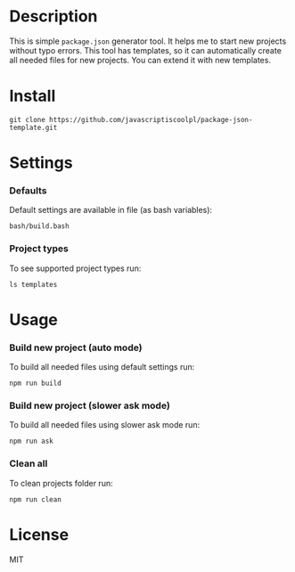 # Description

This is simple <code>package.json</code> generator tool. It helps me to start new projects without typo errors. This tool has templates, so it can automatically create all needed files for new projects. You can extend it with new templates.

# Install

    git clone https://github.com/javascriptiscoolpl/package-json-template.git

# Settings

### Defaults

Default settings are available in file (as bash variables):

    bash/build.bash

### Project types

To see supported project types run:

    ls templates

# Usage

### Build new project (auto mode)

To build all needed files using default settings run:

    npm run build

### Build new project (slower ask mode)

To build all needed files using slower ask mode run:

    npm run ask

### Clean all

To clean projects folder run:

    npm run clean

# License

MIT
